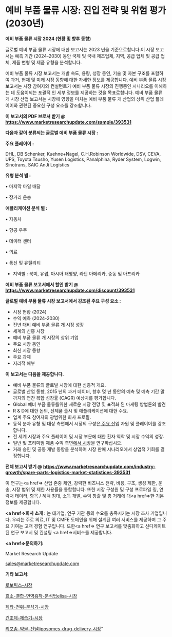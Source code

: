 # 예비 부품 물류 시장: 진입 전략 및 위험 평가(2030년)

<strong>예비 부품 물류 시장 2024 (현황 및 향후 동향)</strong>

글로벌 예비 부품 물류 시장에 대한 보고서는 2023 년을 기준으로합니다.이 시장 보고서는 예측 기간 (2024-2030) 동안 국제 및 국내 제조업체, 지역, 공급 업체 및 공급 업체, 제품 변형 및 제품 유형을 분석합니다.

예비 부품 물류 시장 보고서는 개발 속도, 용량, 성장 동인, 기술 및 자본 구조를 포함하여 과거, 현재 및 미래 시장 동향에 대한 자세한 정보를 제공합니다. 예비 부품 물류 시장 보고서는 시장 참여자와 컨설턴트가 예비 부품 물류 시장의 진행중인 시나리오를 이해하는 데 도움이되는 포괄적 인 세부 정보를 제공하는 것을 목표로합니다. 예비 부품 물류 개 시장 산업 보고서는 시장에 영향을 미치는 예비 부품 물류 개 산업의 상위 산업 플레이어와 관련된 중요한 구성 요소를 강조합니다.



<strong>이 보고서의 PDF 브로셔 받기 @ <a href=https://www.marketresearchupdate.com/sample/393531>https://www.marketresearchupdate.com/sample/393531</a></strong>



<strong>다음과 같이 분류되는 글로벌 예비 부품 물류 시장 :</strong>



<strong>주요 플레이어 :</strong>

DHL, DB Schenker, Kuehne+Nagel, C.H.Robinson Worldwide, DSV, CEVA, UPS, Toyota Tsusho, Yusen Logistics, Panalphina, Ryder System, Logwin, Sinotrans, SAIC AnJi Logistics



<strong>유형 분석 별 :</strong>

• 마지막 마일 배달

• 장거리 운송



<strong>애플리케이션 분석 별 :</strong>

• 자동차

• 항공 우주

• 데이터 센터

• 의료

• 통신 및 유틸리티

<ul>
  <li>지역별 : 북미, 유럽, 아시아 태평양, 라틴 아메리카, 중동 및 아프리카</li>
</ul>


<strong>예비 부품 물류 보고서에서 할인 받기 @ <a href=https://www.marketresearchupdate.com/discount/393531>https://www.marketresearchupdate.com/discount/393531</a></strong>



<strong>글로벌 예비 부품 물류 시장 보고서에서 강조된 주요 구성 요소 :</strong>
<ul>
  <li>시장 현황 (2024)</li>
  <li>수익 예측 (2024-2030)</li>
  <li>전년 대비 예비 부품 물류 개 시장 성장</li>
  <li>세계의 신흥 시장</li>
  <li>예비 부품 물류 개 시장의 상위 기업</li>
  <li>주요 시장 동인</li>
  <li>최신 시장 동향</li>
  <li>주요 과제</li>
  <li>지리적 해부</li>
</ul>


<strong>이 보고서는 다음을 제공합니다.</strong>
<ul>
  <li>예비 부품 물류의 글로벌 시장에 대한 심층적 개요.</li>
  <li>글로벌 산업 동향, 2015 년의 과거 데이터, 향후 몇 년 동안의 예측 및 예측 기간 말까지의 연간 복합 성장률 (CAGR) 예상치를 평가합니다.</li>
  <li>Global 예비 부품 물류를위한 새로운 시장 전망 및 표적화 된 마케팅 방법론의 발견</li>
  <li>R &amp; D에 대한 논의, 신제품 출시 및 애플리케이션에 대한 수요.</li>
  <li>업계 주요 참여자의 광범위한 회사 프로필.</li>
  <li>동적 분자 유형 및 대상 측면에서 시장의 구성은<a href=> 주요 산</a>업 자원 및 플레이어를 강조합니다.</li>
  <li>전 세계 시장과 주요 플레이어 및 시장 부문에 대한 환자 역학 및 시장 수익의 성장.</li>
  <li>일반 및 프리미엄 제품 수익 측면<a href=>에서 시</a>장을 연구하십시오.</li>
  <li>거래 승인 및 공동 개발 동향을 분석하여 시장 판매 시나리오에서 상업적 기회를 결정합니다.</li>
</ul>



<strong>전체 보고서 받기 @ <a href=https://www.marketresearchupdate.com/industry-growth/spare-parts-logistics-market-statistices-393531>https://www.marketresearchupdate.com/industry-growth/spare-parts-logistics-market-statistices-393531</a></strong>

이 연구는<a href=> 산업 존중</a> 체인, 강력한 비즈니스 전략, 비용, 구조, 생성 제한, 운송, 시장 범위 및 제한 사용률을 통합합니다. 또한 시장 구성원 및 구성 프로파일 링, 연락처 데이터, 항목 / 혜택 침대, 소득 개발, 수익 창출 및 총 거래에 대<a href=>한 기본 </a>정보를 제공합니다.



<strong><a href=>회사 소</a>개 :</strong>
는 대기업, 연구 기관 등의 수요를 충족시키는 시장 조사 기업입니다. 우리는 주로 의료, IT 및 CMFE 도메인을 위해 설계된 여러 서비스를 제공하며 그 주요 기여는 고객 경험 연구입니다. 또한<a href=> 연구 보</a>고서를 맞춤화하고 신디케이트 된 연구 보고서 및 컨설팅 <a href=>서비스</a>를 제공합니다.



<strong><a href=>문의하기:</a></strong>

Market Research Update

sales@marketresearchupdate.com



<strong>기타 보고서:</strong>

<a href=https://www.linkedin.com/pulse/로보틱스-시장-진입-전략-및-위험-평가2029년-consumer-connection-chronicles-24-/>로보틱스-시장</a>

<a href=https://www.linkedin.com/pulse/효소-결합-면역흡착-분석법elisa-시장-현재-및-미래-성장-2029-ctx6f/>효소-결합-면역흡착-분석법elisa-시장</a>

<a href=https://www.linkedin.com/pulse/제타-전위-분석기-시장-경쟁-분석-및-성장-잠재력-2029-trend-tracking-tips-360-analysis-ddy1f/>제타-전위-분석기-시장</a>

<a href=https://www.linkedin.com/pulse/건조제-제습기-시장-진입-전략-및-위험-평가2030년-survey-spotlight-pro-24-analysis-udhqf/>건조제-제습기-시장</a>

<a href=https://www.linkedin.com/pulse/리포좀-약물-전달liposomes-drug-delivery-시장-세분화-연구-및-목표-고객2029년-isdailynews-foixf/>리포좀-약물-전달liposomes-drug-delivery-시장</a>"
